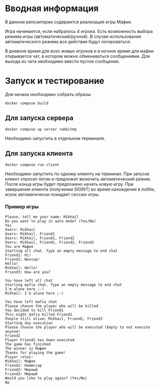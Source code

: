 # Вводная информация

В данном репозитории содержится реализация игры Мафия.

Игра начинается, если набралось 4 игрока. Есть возможность выбора режима игры (автоматический/ручной). В случае использования автоматического режима все действия будут логироваться.

В дневное время для всех живых игроков и в ночное время для мафии открывается чат, в котором можно обмениваться сообщениями. Для выхода из чата необходимо ввести пустое сообщение.

# Запуск и тестирование

Для начала необходимо собрать образы:

```
docker compose build
```

## Для запуска сервера

```
docker compose up server rabbitmq
```

Необходимо запустить в отдельном терминале.

## Для запуска клиента

```
docker compose run client
```

Необходимо запустить по одному клиенту на терминал. При запуске клиент спросит логин и предложит включить автоматический режим. После конца игры будет предложено начать новую игру. При завершении клиента (получении SIGINT) во время нахождения в лобби, игрок автоматически покидает сессию игры.


### Пример игры

```
Please, tell me your name: Mikhail
Do you want to play in auto mode? (Yes/No)
Yes
Users: Mikhail
Users: Mikhail, Friend1
Users: Mikhail, Friend1, Friend2
Users: Mikhail, Friend1, Friend2, Friend3
You are Мафия
Starting all chat. Type an empty message to end chat
Friend1: Hi!
Friend2: Wassup!
Hello!
Mikhail: Hello!
Friend3: How are you?

You have left all chat
Starting mafia chat. Type an empty message to end chat
I'm alone here ;-(
Mikhail: I'm alone here ;-(

You have left mafia chat
Please choose the player who will be killed
You decided to kill Friend1
This night mafia killed Friend1
People still alive: Mikhail, Friend2, Friend3
Starting day execution
Please choose the player who will be executed (Empty to not execute anyone)
Friend2
Player Friend2 has been executed
The game has finished
The winner is Мафия
Thanks for playing the game!
Player roles:
Mikhail: Мафия
Friend1: Комиссар
Friend2: Мирный
Friend3: Мирный
Would you like to play again? (Yes/No)
No
```